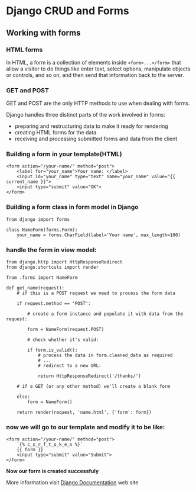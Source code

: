 # Django CRUD and Forms

## Working with forms

### HTML forms

In HTML, a form is a collection of elements inside `<form>...</form>` that allow a visitor to do things like enter text, select options, manipulate objects or controls, and so on, and then send that information back to the server.

### GET and POST

GET and POST are the only HTTP methods to use when dealing with forms.

Django handles three distinct parts of the work involved in forms:

- preparing and restructuring data to make it ready for rendering
- creating HTML forms for the data
- receiving and processing submitted forms and data from the client

### Building a form in your template(HTML)

```
<form action="/your-name/" method="post">
    <label for="your_name">Your name: </label>
    <input id="your_name" type="text" name="your_name" value="{{ current_name }}">
    <input type="submit" value="OK">
</form>
```

### Building a form class in form model in Django

```
from django import forms

class NameForm(forms.Form):
    your_name = forms.CharField(label='Your name', max_length=100)
```

### handle the form in view model:

```
from django.http import HttpResponseRedirect
from django.shortcuts import render

from .forms import NameForm

def get_name(request):
    # if this is a POST request we need to process the form data

    if request.method == 'POST':

        # create a form instance and populate it with data from the request:
        
        form = NameForm(request.POST)
        
        # check whether it's valid:
        
        if form.is_valid():
            # process the data in form.cleaned_data as required
            # ...
            # redirect to a new URL:
           
            return HttpResponseRedirect('/thanks/')

    # if a GET (or any other method) we'll create a blank form
    
    else:
        form = NameForm()

    return render(request, 'name.html', {'form': form})
```

### now we will go to our template and modify it to be like:

```
<form action="/your-name/" method="post">
    `{% c_s_r_f_t_o_k_e_n %}`
    {{ form }}
    <input type="submit" value="Submit">
</form>

```
**Now our form is created successfuly**

More information visit [Django Documentation](https://docs.djangoproject.com/en/3.2/topics/forms/) web site

